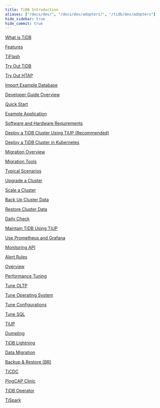 ```yaml
---
title: TiDB Introduction
aliases: ["/docs/dev/", "/docs/dev/adopters/", "/tidb/dev/adopters"]
hide_sidebar: true
hide_commit: true
---
```


<LearningPathContainer platform="tidb" title="TiDB" subTitle="TiDB is an open-source NewSQL database that supports Hybrid Transactional and Analytical Processing (HTAP) workloads. Find the guide, samples, and references you need to use TiDB.">

<LearningPath label="Learn" icon="cloud1">

[What is TiDB](https://docs.pingcap.com/tidb/stable/overview)

[Features](https://docs.pingcap.com/tidb/stable/basic-features)

[TiFlash](https://docs.pingcap.com/tidb/stable/tiflash-overview)

</LearningPath>

<LearningPath label="Try" icon="cloud5">

[Try Out TiDB](https://docs.pingcap.com/tidb/stable/quick-start-with-tidb)

[Try Out HTAP](https://docs.pingcap.com/tidb/stable/quick-start-with-htap)

[Import Example Database](https://docs.pingcap.com/tidb/stable/import-example-data)

</LearningPath>

<LearningPath label="Develop" icon="doc8">

[Developer Guide Overview](https://docs.pingcap.com/tidb/stable/dev-guide-overview)

[Quick Start](https://docs.pingcap.com/tidb/stable/dev-guide-build-cluster-in-cloud)

[Example Application](https://docs.pingcap.com/tidb/stable/dev-guide-sample-application-spring-boot)

</LearningPath>

<LearningPath label="Deploy" icon="deploy">

[Software and Hardware Requirements](https://docs.pingcap.com/tidb/stable/hardware-and-software-requirements)

[Deploy a TiDB Cluster Using TiUP (Recommended)](https://docs.pingcap.com/tidb/stable/production-deployment-using-tiup)

[Deploy a TiDB Cluster in Kubernetes](https://docs.pingcap.com/tidb/stable/tidb-in-kubernetes)

</LearningPath>

<LearningPath label="Migrate" icon="cloud3">

[Migration Overview](https://docs.pingcap.com/tidb/stable/migration-overview)

[Migration Tools](https://docs.pingcap.com/tidb/stable/migration-tools)

[Typical Scenarios](https://docs.pingcap.com/tidb/stable/migrate-aurora-to-tidb)

</LearningPath>

<LearningPath label="Maintain" icon="maintain">

[Upgrade a Cluster](https://docs.pingcap.com/tidb/stable/upgrade-tidb-using-tiup)

[Scale a Cluster](https://docs.pingcap.com/tidb/stable/scale-tidb-using-tiup)

[Back Up Cluster Data](https://docs.pingcap.com/tidb/stable/br-usage-backup)

[Restore Cluster Data](https://docs.pingcap.com/tidb/stable/br-usage-restore)

[Daily Check](https://docs.pingcap.com/tidb/stable/daily-check)

[Maintain TiDB Using TiUP](https://docs.pingcap.com/tidb/stable/maintain-tidb-using-tiup)

</LearningPath>

<LearningPath label="Monitor" icon="cloud6">

[Use Prometheus and Grafana](https://docs.pingcap.com/tidb/stable/tidb-monitoring-framework)

[Monitoring API](https://docs.pingcap.com/tidb/stable/tidb-monitoring-api)

[Alert Rules](https://docs.pingcap.com/tidb/stable/alert-rules)

</LearningPath>

<LearningPath label="Tune" icon="tidb-cloud-tune">

[Overview](https://docs.pingcap.com/tidb/stable/performance-tuning-overview)

[Performance Tuning](https://docs.pingcap.com/tidb/stable/performance-tuning-methods)

[Tune OLTP](https://docs.pingcap.com/tidb/stable/performance-tuning-practices)

[Tune Operating System](https://docs.pingcap.com/tidb/stable/tune-operating-system)

[Tune Configurations](https://docs.pingcap.com/tidb/stable/configure-memory-usage)

[Tune SQL](https://docs.pingcap.com/tidb/stable/sql-tuning-overview)

</LearningPath>

<LearningPath label="Tools" icon="doc7">

[TiUP](https://docs.pingcap.com/tidb/stable/tiup-overview)

[Dumpling](https://docs.pingcap.com/tidb/stable/dumpling-overview)

[TiDB Lightning](https://docs.pingcap.com/tidb/stable/tidb-lightning-overview)

[Data Migration](https://docs.pingcap.com/tidb/stable/dm-overview)

[Backup & Restore (BR)](https://docs.pingcap.com/tidb/stable/backup-and-restore-overview)

[TiCDC](https://docs.pingcap.com/tidb/stable/ticdc-overview)

[PingCAP Clinic](https://docs.pingcap.com/tidb/stable/clinic-introduction)

[TiDB Operator](https://docs.pingcap.com/tidb/stable/tidb-operator-overview)

[TiSpark](https://docs.pingcap.com/zh/tidb/stable/tispark-overview)

</LearningPath>

</LearningPathContainer>
